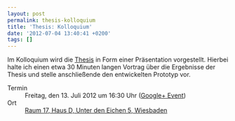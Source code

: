 ```yaml
---
layout: post
permalink: thesis-kolloquium
title: 'Thesis: Kolloquium'
date: '2012-07-04 13:40:41 +0200'
tags: []
---
```

<p>Im Kolloquium wird die <a href="{{ '/thesis-abstract' | prepend: site.baseurl | prepend: site.url }}" title="Thesis: Abstract">Thesis</a> in Form einer Präsentation vorgestellt. Hierbei halte ich einen etwa 30 Minuten langen Vortrag über die Ergebnisse der Thesis und stelle anschließende den entwickelten Prototyp vor.</p>
<dl>
<dt>Termin</dt>
<dd>Freitag, den 13. Juli 2012 um 16:30 Uhr (<a href="https://plus.google.com/events/cpap05c1t542j0gt12hr983cn90/117860902301942617280">Google+ Event</a>)</dd>
<dt>Ort</dt>
<dd><a href="http://l.tckr.cc/NlbdDv">Raum 17, Haus D, Unter den Eichen 5, Wiesbaden</a></dd>
</dl>
